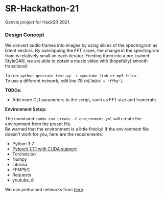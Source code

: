 # SR-Hackathon-21
Ganvis project for HackSR 2021.

### Design Concept 
We convert audio frames into images by using slices of the spectrogram as latent vectors. By overlapping the FFT slices, the change in the spectrogram from is relatively small on each iterator. Feeding them into a pre-trained StyleGAN, we are able to obtain a music video with (hopefully) smooth transitions!

To run: 
`python generate_test.py -i <youtube link or mp3 file>`.   
To use a different network, edit line 78 (`NETWORK = 'ffhq'`).   

**TODOs:**
 - Add more CLI parameters to the script, such as FFT size and framerate.

**Environment Setup:**

The command `conda env create -f environment.yml` will create the environment from the preset file.  
Be warned that the environment is a little finicky! If the environment file doesn't work for you, here are the requirements:

 - Python 3.7
 - [Pytorch 1.7.1 with CUDA support](https://pytorch.org/get-started/previous-versions/)
 - Torchvision
 - Numpy
 - Librosa
 - FFMPEG
 - Requests
 - youtube_dl

We use pretrained networks from [here](https://github.com/NVlabs/stylegan2-ada-pytorch).


